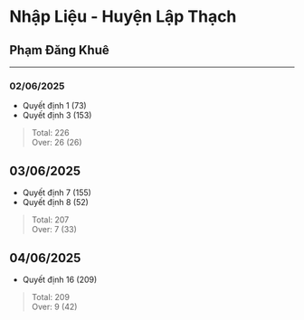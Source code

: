 # Nhập Liệu - Huyện Lập Thạch
## Phạm Đăng Khuê
-----
### 02/06/2025
- Quyết định 1 (73)
- Quyết định 3 (153)
> Total: 226 <br>
> Over: 26 (26)
## 03/06/2025
- Quyết định 7 (155)
- Quyết định 8 (52)
> Total: 207 <br>
> Over: 7 (33)
## 04/06/2025
- Quyết định 16 (209)
> Total: 209 <br>
> Over: 9 (42)